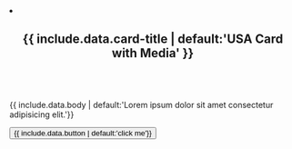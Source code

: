 
<li class="grid-col-4 usa-card">
    <div class="usa-card__container">
        <header class="usa-card__header">
            <h2 class="usa-card__heading">{{ include.data.card-title | default:'USA Card with Media' }}</h2>
        </header>
        <div class="usa-card__media">
            <div class="usa-card__img">
            <img src="{{ include.data.image | default:'road.jpg'}}" alt="">
            </div>
        </div>
        <div class="usa-card__body">
            <p> {{ include.data.body | default:'Lorem ipsum dolor sit amet consectetur adipisicing elit.'}}</p>
        </div>
        <div class="usa-card__footer">
            <button class="usa-button">{{ include.data.button | default:'click me'}}</button>
        </div>
    </div>
</li>